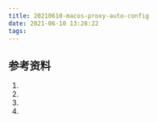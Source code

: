 ```yaml
---
title: 20210610-macos-proxy-auto-config
date: 2021-06-10 13:28:22
tags:
---
```




## 参考资料

1. [](https://app.thorsen.pm/proxyforurl)
2. [](https://blog.csdn.net/iteye_20954/article/details/81882748?utm_medium=distribute.pc_relevant.none-task-blog-2%7Edefault%7EBlogCommendFromMachineLearnPai2%7Edefault-1.control&depth_1-utm_source=distribute.pc_relevant.none-task-blog-2%7Edefault%7EBlogCommendFromMachineLearnPai2%7Edefault-1.control)
3. [](https://blog.csdn.net/jwkfreedom/article/details/53196549)
4. [](https://blog.csdn.net/weixin_43475661/article/details/117171032)





